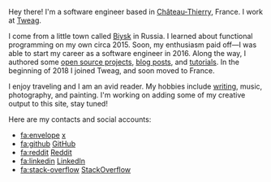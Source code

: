 Hey there! I'm a software engineer based in [Château-Thierry][chateau],
France. I work at [Tweag][tweag].

I come from a little town called [Biysk][biysk] in Russia. I learned about
functional programming on my own circa 2015. Soon, my enthusiasm paid off—I
was able to start my career as a software engineer in 2016. Along the way, I
authored some [open source projects][oss], [blog posts][posts], and
[tutorials][tutorials]. In the beginning of 2018 I joined Tweag, and soon
moved to France.

I enjoy traveling and I am an avid reader. My hobbies include
[writing](/writing.html), music, photography, and painting. I'm working on
adding some of my creative output to this site, stay tuned!

Here are my contacts and social accounts:

* <fa:envelope> [x](social:email)
* <fa:github> [GitHub](social:github)
* <fa:reddit> [Reddit](social:reddit)
* <fa:linkedin> [LinkedIn](social:linkedin)
* <fa:stack-overflow> [StackOverflow](social:stackoverflow)

[chateau]: https://en.wikipedia.org/wiki/Ch%C3%A2teau-Thierry
[tweag]: https://tweag.io
[biysk]: https://en.wikipedia.org/wiki/Biysk
[oss]: /oss.html
[posts]: /posts.html
[tutorials]: /learn-haskell.html
